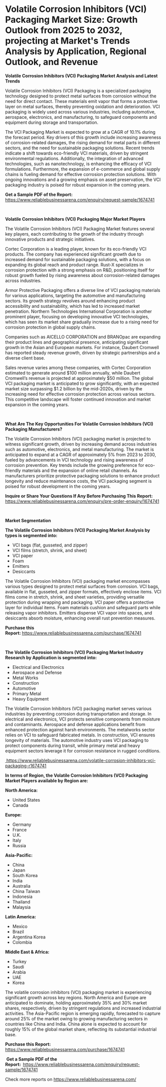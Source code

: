 <p><h1>Volatile Corrosion Inhibitors (VCI) Packaging Market Size: Growth Outlook from 2025 to 2032, projecting at Market's Trends Analysis by Application, Regional Outlook, and Revenue</h1></p><p><strong>Volatile Corrosion Inhibitors (VCI) Packaging Market Analysis and Latest Trends</strong></p>
<p><p>Volatile Corrosion Inhibitors (VCI) Packaging is a specialized packaging technology designed to protect metal surfaces from corrosion without the need for direct contact. These materials emit vapor that forms a protective layer on metal surfaces, thereby preventing oxidation and deterioration. VCI packaging is widely used across various industries, including automotive, aerospace, electronics, and manufacturing, to safeguard components and equipment during storage and transportation.</p><p>The VCI Packaging Market is expected to grow at a CAGR of 10.1% during the forecast period. Key drivers of this growth include increasing awareness of corrosion-related damages, the rising demand for metal parts in different sectors, and the need for sustainable packaging solutions. Recent trends indicate a shift towards eco-friendly VCI materials, driven by stringent environmental regulations. Additionally, the integration of advanced technologies, such as nanotechnology, is enhancing the efficacy of VCI formulations. Furthermore, the expansion of e-commerce and global supply chains is fueling demand for effective corrosion protection solutions. With ongoing innovations and a growing emphasis on asset preservation, the VCI packaging industry is poised for robust expansion in the coming years.</p></p>
<p><strong>Get a Sample PDF of the Report:&nbsp;</strong> <a href="https://www.reliablebusinessarena.com/enquiry/request-sample/1674741?utm_campaign=3189&utm_medium=2&utm_source=Github&utm_content=ia&utm_term=25032025&utm_id=volatile-corrosion-inhibitors-vci-packaging">https://www.reliablebusinessarena.com/enquiry/request-sample/1674741</a></p>
<p>&nbsp;</p>
<p><strong>Volatile Corrosion Inhibitors (VCI) Packaging Major Market Players</strong></p>
<p><p>The Volatile Corrosion Inhibitors (VCI) Packaging Market features several key players, each contributing to the growth of the industry through innovative products and strategic initiatives. </p><p>Cortec Corporation is a leading player, known for its eco-friendly VCI products. The company has experienced significant growth due to increased demand for sustainable packaging solutions, with a focus on expanding its global reach and product range. Rust-X specializes in corrosion protection with a strong emphasis on R&D, positioning itself for robust growth fueled by rising awareness about corrosion-related damages across industries.</p><p>Armor Protective Packaging offers a diverse line of VCI packaging materials for various applications, targeting the automotive and manufacturing sectors. Its growth strategy revolves around enhancing product accessibility and sustainability, which has led to increased market penetration. Northern Technologies International Corporation is another prominent player, focusing on developing innovative VCI technologies, which has seen its market share gradually increase due to a rising need for corrosion protection in global supply chains.</p><p>Companies such as AICELLO CORPORATION and BRANOpac are expanding their product lines and geographical presence, anticipating significant growth in the Asian and European markets. For instance, Daubert Cromwell has reported steady revenue growth, driven by strategic partnerships and a diverse client base.</p><p>Sales revenue varies among these companies, with Cortec Corporation estimated to generate around $100 million annually, while Daubert Cromwell’s revenue is projected at approximately $50 million. The global VCI packaging market is anticipated to grow significantly, with an expected market size surpassing $1.2 billion by the mid-2020s, driven by the increasing need for effective corrosion protection across various sectors. This competitive landscape will foster continued innovation and market expansion in the coming years.</p></p>
<p>&nbsp;</p>
<p><strong>What Are The Key Opportunities For Volatile Corrosion Inhibitors (VCI) Packaging Manufacturers?</strong></p>
<p><p>The Volatile Corrosion Inhibitors (VCI) packaging market is projected to witness significant growth, driven by increasing demand across industries such as automotive, electronics, and metal manufacturing. The market is anticipated to expand at a CAGR of approximately 5% from 2023 to 2030, fueled by advancements in VCI technology and rising awareness of corrosion prevention. Key trends include the growing preference for eco-friendly materials and the expansion of online retail channels. As manufacturers prioritize protective packaging solutions to enhance product longevity and reduce maintenance costs, the VCI packaging segment is poised for robust development in the coming years.</p></p>
<p><strong>Inquire or Share Your Questions If Any Before Purchasing This Report:</strong> <a href="https://www.reliablebusinessarena.com/enquiry/pre-order-enquiry/1674741?utm_campaign=3189&utm_medium=2&utm_source=Github&utm_content=ia&utm_term=25032025&utm_id=volatile-corrosion-inhibitors-vci-packaging">https://www.reliablebusinessarena.com/enquiry/pre-order-enquiry/1674741</a></p>
<p>&nbsp;</p>
<p><strong>Market Segmentation</strong></p>
<p><strong>The Volatile Corrosion Inhibitors (VCI) Packaging Market Analysis by types is segmented into:</strong></p>
<p><ul><li>VCI bags (flat, gusseted, and zipper)</li><li>VCI films (stretch, shrink, and sheet)</li><li>VCI paper</li><li>Foam</li><li>Emitters</li><li>Desiccants</li></ul></p>
<p><p>The Volatile Corrosion Inhibitors (VCI) packaging market encompasses various types designed to protect metal surfaces from corrosion. VCI bags, available in flat, gusseted, and zipper formats, effectively enclose items. VCI films come in stretch, shrink, and sheet varieties, providing versatile protection during wrapping and packaging. VCI paper offers a protective layer for individual items. Foam materials cushion and safeguard parts while releasing vapor inhibitors. Emitters dispense VCI vapor into spaces, and desiccants absorb moisture, enhancing overall rust prevention measures.</p></p>
<p><strong>Purchase this Report:&nbsp;</strong><a href="https://www.reliablebusinessarena.com/purchase/1674741?utm_campaign=3189&utm_medium=2&utm_source=Github&utm_content=ia&utm_term=25032025&utm_id=volatile-corrosion-inhibitors-vci-packaging">https://www.reliablebusinessarena.com/purchase/1674741</a></p>
<p>&nbsp;</p>
<p><strong>The Volatile Corrosion Inhibitors (VCI) Packaging Market Industry Research by Application is segmented into:</strong></p>
<p><ul><li>Electrical and Electronics</li><li>Aerospace and Defense</li><li>Metal Works</li><li>Construction</li><li>Automotive</li><li>Primary Metal</li><li>Heavy Equipment</li></ul></p>
<p><p>The Volatile Corrosion Inhibitors (VCI) packaging market serves various industries by preventing corrosion during transportation and storage. In electrical and electronics, VCI protects sensitive components from moisture and contaminants. Aerospace and defense applications benefit from enhanced protection against harsh environments. The metalworks sector relies on VCI to safeguard fabricated metals. In construction, VCI ensures longevity of materials. The automotive industry uses VCI packaging to protect components during transit, while primary metal and heavy equipment sectors leverage it for corrosion resistance in rugged conditions.</p></p>
<p><a href="https://www.reliablebusinessarena.com/volatile-corrosion-inhibitors-vci-packaging-r1674741?utm_campaign=3189&utm_medium=2&utm_source=Github&utm_content=ia&utm_term=25032025&utm_id=volatile-corrosion-inhibitors-vci-packaging">&nbsp;https://www.reliablebusinessarena.com/volatile-corrosion-inhibitors-vci-packaging-r1674741</a></p>
<p><strong>In terms of Region, the Volatile Corrosion Inhibitors (VCI) Packaging Market Players available by Region are:</strong></p>
<p>
    <p> <strong> North America: </strong>
        <ul>
            <li>United States</li>
            <li>Canada</li>
        </ul>
        </p> 
    <p> <strong> Europe: </strong>
        <ul>
            <li>Germany</li>
            <li>France</li>
            <li>U.K.</li>
            <li>Italy</li>
            <li>Russia</li>
        </ul>
        </p> 
    <p> <strong> Asia-Pacific: </strong>
        <ul>
            <li>China</li>
            <li>Japan</li>
            <li>South Korea</li>
            <li>India</li>
            <li>Australia</li>
            <li>China Taiwan</li>
            <li>Indonesia</li>
            <li>Thailand</li>
            <li>Malaysia</li>
        </ul>
        </p> 
    <p> <strong> Latin America: </strong>
        <ul>
            <li>Mexico</li>
            <li>Brazil</li>
            <li>Argentina Korea</li>
            <li>Colombia</li>
        </ul>
        </p> 
    <p> <strong> Middle East & Africa: </strong>
        <ul>
            <li>Turkey</li>
            <li>Saudi</li>
            <li>Arabia</li>
            <li>UAE</li>
            <li>Korea</li>
        </ul>
    </p>
    </p>
<p><p>The volatile corrosion inhibitors (VCI) packaging market is experiencing significant growth across key regions. North America and Europe are anticipated to dominate, holding approximately 35% and 30% market shares, respectively, driven by stringent regulations and increased industrial activities. The Asia-Pacific region is emerging rapidly, forecasted to capture around 25% of the market owing to growing manufacturing sectors in countries like China and India. China alone is expected to account for roughly 15% of the global market share, reflecting its substantial industrial base.</p></p>
<p><strong>Purchase this Report: </strong><a href="https://www.reliablebusinessarena.com/purchase/1674741?utm_campaign=3189&utm_medium=2&utm_source=Github&utm_content=ia&utm_term=25032025&utm_id=volatile-corrosion-inhibitors-vci-packaging">https://www.reliablebusinessarena.com/purchase/1674741</a></p>
<p>&nbsp;<strong>Get a Sample PDF of the Report:&nbsp;&nbsp;</strong><a href="https://www.reliablebusinessarena.com/enquiry/request-sample/1674741?utm_campaign=3189&utm_medium=2&utm_source=Github&utm_content=ia&utm_term=25032025&utm_id=volatile-corrosion-inhibitors-vci-packaging">https://www.reliablebusinessarena.com/enquiry/request-sample/1674741</a></p>
<p><strong></strong></p>
<p>Check more reports on <a href="https://www.reliablebusinessarena.com/?utm_campaign=3189&utm_medium=2&utm_source=Github&utm_content=ia&utm_term=25032025&utm_id=volatile-corrosion-inhibitors-vci-packaging">https://www.reliablebusinessarena.com/</a></p>